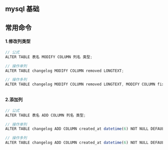 ## mysql 基础

## 常用命令
#### 1.修改列类型
```js
// 公式
ALTER TABLE 表名 MODIFY COLUMN 列名 类型;

// 操作单列
ALTER TABLE changelog MODIFY COLUMN removed LONGTEXT;

// 操作多列
ALTER TABLE changelog MODIFY COLUMN removed LONGTEXT, MODIFY COLUMN fixed LONGTEXT;
```
<div style='margin-top: 30px'></div>

#### 2.添加列
```js
// 公式
ALTER TABLE 表名 ADD COLUMN 列名 类型;

// 操作单列
ALTER TABLE changelog ADD COLUMN created_at datetime(6) NOT NULL DEFAULT CURRENT_TIMESTAMP(6);

// 操作多列
ALTER TABLE changelog ADD COLUMN created_at datetime(6) NOT NULL DEFAULT CURRENT_TIMESTAMP(6), ADD COLUMN updated_at datetime(6) NOT NULL DEFAULT CURRENT_TIMESTAMP(6);
```
<div style='margin-top: 100px'></div>








